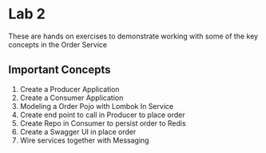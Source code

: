 # Lab 2

These are hands on exercises to demonstrate working with some of the key concepts in the Order Service

## Important Concepts

1. Create a Producer Application
2. Create a Consumer Application
3. Modeling a Order Pojo with Lombok In Service
4. Create end point to call in Producer to place order
5. Create Repo in Consumer to persist order to Redis
6. Create a Swagger UI in place order
7. Wire services together with Messaging
